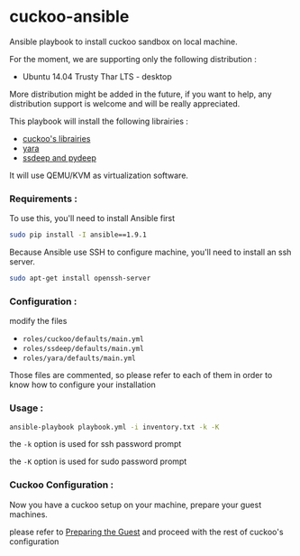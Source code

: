 # cuckoo-ansible

Ansible playbook to install cuckoo sandbox on local machine.

For the moment, we are supporting only the following distribution :
  - Ubuntu 14.04 Trusty Thar LTS - desktop

More distribution might be added in the future, if you want to help, any distribution support is welcome and will be really appreciated.

This playbook will install the following librairies :

 - [cuckoo's librairies](http://docs.cuckoosandbox.org/en/latest/installation/host/requirements/#installing-python-libraries)
 - [yara](http://plusvic.github.io/yara/)
 - [ssdeep and pydeep](http://ssdeep.sourceforge.net/)

It will use QEMU/KVM as virtualization software.



### Requirements :

To use this, you'll need to install Ansible first
```bash
sudo pip install -I ansible==1.9.1
```

Because Ansible use SSH to configure machine, you'll need to install an ssh server.
```bash
sudo apt-get install openssh-server
```


### Configuration :

modify the files
- `roles/cuckoo/defaults/main.yml`
- `roles/ssdeep/defaults/main.yml`
- `roles/yara/defaults/main.yml`

Those files are commented, so please refer to each of them in order to know how to configure your installation


### Usage :

```bash
ansible-playbook playbook.yml -i inventory.txt -k -K
```

the `-k` option is used for ssh password prompt

the `-K` option is used for sudo password prompt



### Cuckoo Configuration :

Now you have a cuckoo setup on your machine, prepare your guest machines.

please refer to [Preparing the Guest](http://docs.cuckoosandbox.org/en/latest/installation/host/configuration/)  and proceed with the rest of cuckoo's configuration

